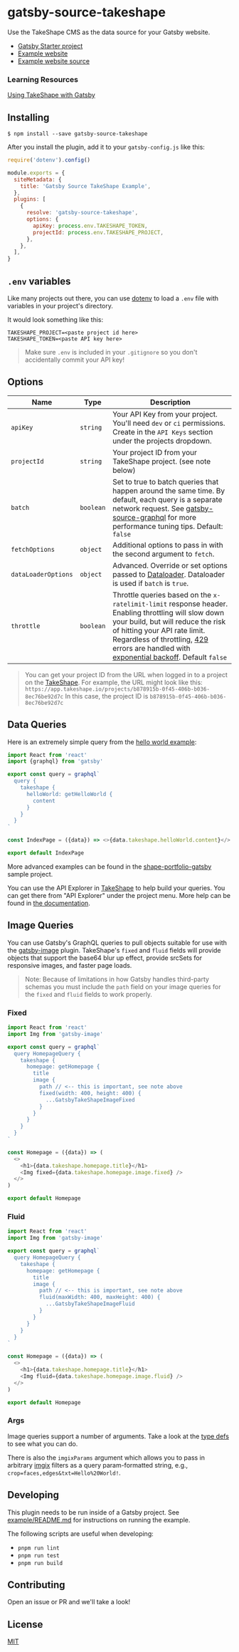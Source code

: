 # gatsby-source-takeshape

Use the TakeShape CMS as the data source for your Gatsby website.

- [Gatsby Starter project](https://github.com/takeshape/gatsby-starter-takeshape-portfolio)
- [Example website](https://shape-portfolio.takeshapesampleproject.com/)
- [Example website source](https://github.com/takeshape/takeshape-samples/tree/master/shape-portfolio-gatsbyjs)

### Learning Resources

[Using TakeShape with Gatsby](https://www.takeshape.io/docs/using-takeshape-with-gatsby/)

## Installing

```console
$ npm install --save gatsby-source-takeshape
```

After you install the plugin, add it to your `gatsby-config.js` like this:

```js
require('dotenv').config()

module.exports = {
  siteMetadata: {
    title: 'Gatsby Source TakeShape Example',
  },
  plugins: [
    {
      resolve: 'gatsby-source-takeshape',
      options: {
        apiKey: process.env.TAKESHAPE_TOKEN,
        projectId: process.env.TAKESHAPE_PROJECT,
      },
    },
  ],
}
```

## `.env` variables

Like many projects out there, you can use
[dotenv](https://github.com/motdotla/dotenv) to load a `.env` file with
variables in your project's directory.

It would look something like this:

```inputrc
TAKESHAPE_PROJECT=<paste project id here>
TAKESHAPE_TOKEN=<paste API key here>
```

> Make sure `.env` is included in your `.gitignore` so you don't accidentally
> commit your API key!

## Options

| Name                | Type      | Description                                                                                                                                                                                                                                                                                                                                                                                |
| ------------------- | --------- | ------------------------------------------------------------------------------------------------------------------------------------------------------------------------------------------------------------------------------------------------------------------------------------------------------------------------------------------------------------------------------------------ |
| `apiKey`            | `string`  | Your API Key from your project. You'll need `dev` or `ci` permissions. Create in the `API Keys` section under the projects dropdown.                                                                                                                                                                                                                                                       |
| `projectId`         | `string`  | Your project ID from your TakeShape project. (see note below)                                                                                                                                                                                                                                                                                                                              |
| `batch`             | `boolean` | Set to true to batch queries that happen around the same time. By default, each query is a separate network request. See [gatsby-source-graphql](https://www.gatsbyjs.org/packages/gatsby-source-graphql/#performance-tuning) for more performance tuning tips. Default: `false`                                                                                                           |
| `fetchOptions`      | `object`  | Additional options to pass in with the second argument to `fetch`.                                                                                                                                                                                                                                                                                                                         |
| `dataLoaderOptions` | `object`  | Advanced. Override or set options passed to [Dataloader](https://www.npmjs.com/package/dataloader#new-dataloaderbatchloadfn--options). Dataloader is used if `batch` is `true`.                                                                                                                                                                                                            |
| `throttle`          | `boolean` | Throttle queries based on the `x-ratelimit-limit` response header. Enabling throttling will slow down your build, but will reduce the risk of hitting your API rate limit. Regardless of throttling, [429](https://developer.mozilla.org/en-US/docs/Web/HTTP/Status/429) errors are handled with [exponential backoff](https://en.wikipedia.org/wiki/Exponential_backoff). Default `false` |

> You can get your project ID from the URL when logged in to a project on the
> [TakeShape](https://app.takeshape.io/). For example, the URL might look like
> this: `https://app.takeshape.io/projects/b878915b-0f45-406b-b036-8ec76be92d7c`
> In this case, the project ID is `b878915b-0f45-406b-b036-8ec76be92d7c`

## Data Queries

Here is an extremely simple query from the
[hello world example](https://github.com/takeshape/takeshape-gatsby/tree/trunk/packages/example/src/index.jsx):

```js
import React from 'react'
import {graphql} from 'gatsby'

export const query = graphql`
  query {
    takeshape {
      helloWorld: getHelloWorld {
        content
      }
    }
  }
`

const IndexPage = ({data}) => <>{data.takeshape.helloWorld.content}</>

export default IndexPage
```

More advanced examples can be found in the
[shape-portfolio-gatsby](https://github.com/takeshape/takeshape-samples/tree/master/shape-portfolio-gatsbyjs)
sample project.

You can use the API Explorer in [TakeShape](https://app.takeshape.io/) to help
build your queries. You can get there from "API Explorer" under the project
menu. More help can be found in
[the documentation](https://www.takeshape.io/docs/quickstart/).

## Image Queries

You can use Gatsby's GraphQL queries to pull objects suitable for use with the
[gatsby-image](https://www.gatsbyjs.com/plugins/gatsby-image/) plugin.
TakeShape's `fixed` and `fluid` fields will provide objects that support the
base64 blur up effect, provide srcSets for responsive images, and faster page
loads.

> Note: Because of limitations in how Gatsby handles third-party schemas you
> must include the `path` field on your image queries for the `fixed` and
> `fluid` fields to work properly.

### Fixed

```js
import React from 'react'
import Img from 'gatsby-image'

export const query = graphql`
  query HomepageQuery {
    takeshape {
      homepage: getHomepage {
        title
        image {
          path // <-- this is important, see note above
          fixed(width: 400, height: 400) {
            ...GatsbyTakeShapeImageFixed
          }
        }
      }
    }
  }
`

const Homepage = ({data}) => (
  <>
    <h1>{data.takeshape.homepage.title}</h1>
    <Img fixed={data.takeshape.homepage.image.fixed} />
  </>
)

export default Homepage
```

### Fluid

```js
import React from 'react'
import Img from 'gatsby-image'

export const query = graphql`
  query HomepageQuery {
    takeshape {
      homepage: getHomepage {
        title
        image {
          path // <-- this is important, see note above
          fluid(maxWidth: 400, maxHeight: 400) {
            ...GatsbyTakeShapeImageFluid
          }
        }
      }
    }
  }
`

const Homepage = ({data}) => (
  <>
    <h1>{data.takeshape.homepage.title}</h1>
    <Img fluid={data.takeshape.homepage.image.fluid} />
  </>
)

export default Homepage
```

### Args

Image queries support a number of arguments. Take a look at the
[type defs](src/images/gatsby-image-schema.ts#L31-L50) to see what you can do.

There is also the `imgixParams` argument which allows you to pass in arbitrary
[imgix](https://docs.imgix.com/apis/url) filters as a query param-formatted
string, e.g., `crop=faces,edges&txt=Hello%20World!`.

## Developing

This plugin needs to be run inside of a Gatsby project. See
[example/README.md](https://github.com/takeshape/takeshape-gatsby/tree/trunk/packages/example/README.md)
for instructions on running the example.

The following scripts are useful when developing:

- `pnpm run lint`
- `pnpm run test`
- `pnpm run build`

## Contributing

Open an issue or PR and we'll take a look!

## License

[MIT](https://github.com/takeshape/takeshape-gatsby/blob/trunk/packages/gatsby-source-takeshape/LICENSE)
